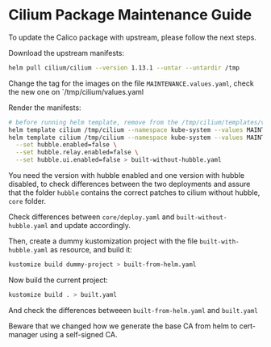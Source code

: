 # Cilium Package Maintenance Guide

To update the Calico package with upstream, please follow the next steps.

Download the upstream manifests:

```bash
helm pull cilium/cilium --version 1.13.1 --untar --untardir /tmp
```

Change the tag for the images on the file `MAINTENANCE.values.yaml`, check the new one on `/tmp/cilium/values.yaml

Render the manifests:

```bash
# before running helm template, remove from the /tmp/cilium/templates/validation.yaml the ServiceMonitor capability check, otherwise it will not work
helm template cilium /tmp/cilium --namespace kube-system --values MAINTENANCE.values.yaml > built-with-hubble.yaml
helm template cilium /tmp/cilium --namespace kube-system --values MAINTENANCE.values.yaml \
  --set hubble.enabled=false \
  --set hubble.relay.enabled=false \
  --set hubble.ui.enabled=false > built-without-hubble.yaml
```

You need the version with hubble enabled and one version with hubble disabled, to check differences between the two
deployments and assure that the folder `hubble` contains the correct patches to cilium without hubble, `core` folder.

Check differences between `core/deploy.yaml` and `built-without-hubble.yaml` and update accordingly.

Then, create a dummy kustomization project with the file `built-with-hubble.yaml` as resource, and build it:

```bash
kustomize build dummy-project > built-from-helm.yaml
```

Now build the current project:

```bash
kustomize build . > built.yaml
```

And check the differences betweeen `built-from-helm.yaml` and `built.yaml`

Beware that we changed how we generate the base CA from helm to cert-manager using a self-signed CA.